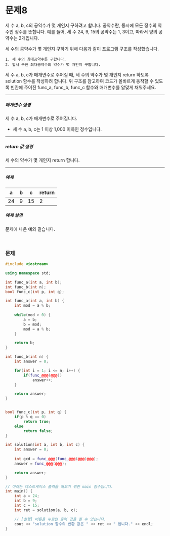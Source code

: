 
# 문제8
세 수 a, b, c의 공약수가 몇 개인지 구하려고 합니다. 공약수란, 동시에 모든 정수의 약수인 정수를 뜻합니다. 예를 들어, 세 수 24, 9, 15의 공약수는 1, 3이고, 따라서 양의 공약수는 2개입니다.

세 수의 공약수가 몇 개인지 구하기 위해 다음과 같이 프로그램 구조를 작성했습니다.

```
1. 세 수의 최대공약수를 구합니다.
2. 앞서 구한 최대공약수의 약수가 몇 개인지 구합니다.
```

세 수 a, b, c가 매개변수로 주어질 때, 세 수의 약수가 몇 개인지 return 하도록 solution 함수를 작성하려 합니다. 위 구조를 참고하여 코드가 올바르게 동작할 수 있도록 빈칸에 주어진 func_a, func_b, func_c 함수와 매개변수를 알맞게 채워주세요.

---
##### 매개변수 설명

세 수 a, b, c가 매개변수로 주어집니다.
* 세 수 a, b, c는 1 이상 1,000 이하인 정수입니다.

---
##### return 값 설명

세 수의 약수가 몇 개인지 return 합니다.

---
##### 예제

| a  | b | c  | return |
|----|---|----|--------|
| 24 | 9 | 15 | 2      |

##### 예제 설명
문제에 나온 예와 같습니다.

<br>

### 문제

```cpp
#include <iostream>

using namespace std;

int func_a(int a, int b);
int func_b(int n);
bool func_c(int p, int q);

int func_a(int a, int b) {
    int mod = a % b;
    
    while(mod > 0) {
        a = b;
        b = mod;
        mod = a % b;
    }

    return b;
}

int func_b(int n) {
    int answer = 0;

    for(int i = 1; i <= n; i++) {
        if(func_@@@(@@@))
            answer++;
    }

    return answer;
}


bool func_c(int p, int q) {
    if(p % q == 0)
        return true;
    else
        return false;
}

int solution(int a, int b, int c) {
    int answer = 0;
    
    int gcd = func_@@@(func_@@@(@@@)@@@);
    answer = func_@@@(@@@);

    return answer;
}

// 아래는 테스트케이스 출력을 해보기 위한 main 함수입니다.
int main() {
    int a = 24;
    int b = 9;
    int c = 15;
    int ret = solution(a, b, c);

    // [실행] 버튼을 누르면 출력 값을 볼 수 있습니다.
    cout << "solution 함수의 반환 값은 " << ret << " 입니다." << endl;
}
```
